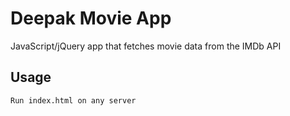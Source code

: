 # Deepak Movie App

JavaScript/jQuery app that fetches movie data from the IMDb API

## Usage

```bash
Run index.html on any server
```
